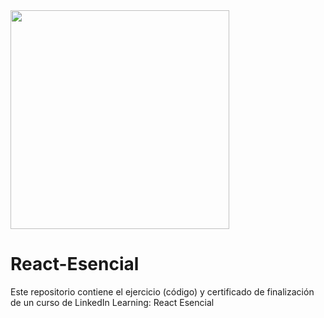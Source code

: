 <img src="https://upload.wikimedia.org/wikipedia/commons/thumb/4/47/React.svg/800px-React.svg.png" height="350"/>

# React-Esencial
Este repositorio contiene el ejercicio (código) y certificado de finalización de un curso de LinkedIn Learning: React Esencial
